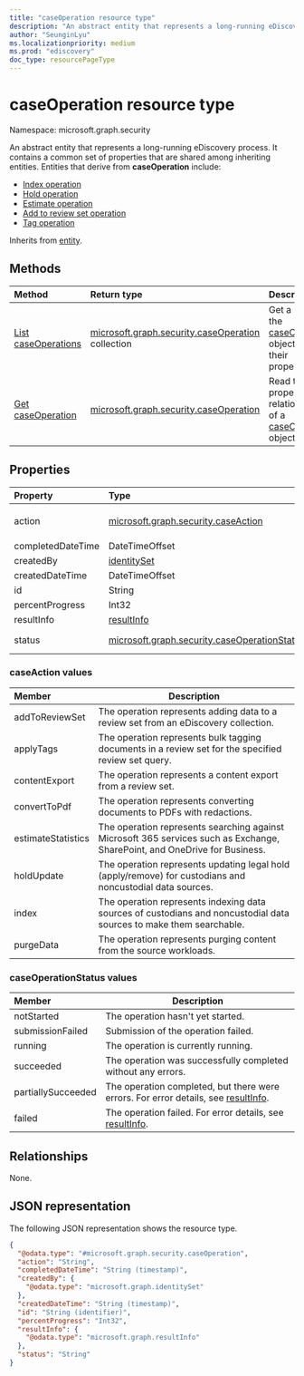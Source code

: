 ```yaml
---
title: "caseOperation resource type"
description: "An abstract entity that represents a long-running eDiscovery process."
author: "SeunginLyu"
ms.localizationpriority: medium
ms.prod: "ediscovery"
doc_type: resourcePageType
---
```


# caseOperation resource type

Namespace: microsoft.graph.security

An abstract entity that represents a long-running eDiscovery process. It contains a common set of properties that are shared among inheriting entities. Entities that derive from **caseOperation** include:

- [Index operation](../resources/security-ediscoveryindexoperation.md)
- [Hold operation](../resources/security-ediscoveryholdoperation.md)
- [Estimate operation](../resources/security-ediscoveryestimateoperation.md)
- [Add to review set operation](../resources/security-ediscoveryaddtoreviewsetoperation.md)
- [Tag operation](../resources/security-ediscoverytagoperation.md)

Inherits from [entity](../resources/entity.md).

## Methods
|Method|Return type|Description|
|:---|:---|:---|
|[List caseOperations](../api/security-ediscoverycase-list-operations.md)|[microsoft.graph.security.caseOperation](../resources/security-caseoperation.md) collection|Get a list of the [caseOperation](../resources/security-caseoperation.md) objects and their properties.|
|[Get caseOperation](../api/security-caseoperation-get.md)|[microsoft.graph.security.caseOperation](../resources/security-caseoperation.md)|Read the properties and relationships of a [caseOperation](../resources/security-caseoperation.md) object.|

## Properties
|Property|Type|Description|
|:---|:---|:---|
|action|[microsoft.graph.security.caseAction](../resources/security-caseoperation.md#caseaction-values)| The type of action the operation represents. Possible values are: `addToReviewSet`,`applyTags`,`contentExport`,`convertToPdf`,`estimateStatistics`, `purgeData`|
|completedDateTime|DateTimeOffset| The date and time the operation was completed. |
|createdBy|[identitySet](../resources/identityset.md)| The user that created the operation. |
|createdDateTime|DateTimeOffset| The date and time the operation was created. |
|id|String| The ID for the operation. Read-only. |
|percentProgress|Int32| The progress of the operation. |
|resultInfo|[resultInfo](../resources/resultinfo.md)| Contains success and failure-specific result information. |
|status|[microsoft.graph.security.caseOperationStatus](../resources/security-caseoperation.md#caseoperationstatus-values)| The status of the case operation. Possible values are: `notStarted`, `submissionFailed`, `running`, `succeeded`, `partiallySucceeded`, `failed`.|

### caseAction values

|Member|Description|
|:----|-----------|
| addToReviewSet | The operation represents adding data to a review set from an eDiscovery collection. |
| applyTags | The operation represents bulk tagging documents in a review set for the specified review set query. |
| contentExport | The operation represents a content export from a review set. |
| convertToPdf | The operation represents converting documents to PDFs with redactions. |
| estimateStatistics  | The operation represents searching against Microsoft 365 services such as Exchange, SharePoint, and OneDrive for Business. |
| holdUpdate | The operation represents updating legal hold (apply/remove) for custodians and noncustodial data sources.
| index | The operation represents indexing data sources of custodians and noncustodial data sources to make them searchable. |
| purgeData | The operation represents purging content from the source workloads. |

### caseOperationStatus values

|Member|Description|
|:----|-----------|
| notStarted | The operation hasn't yet started. |
| submissionFailed | Submission of the operation failed. |
| running | The operation is currently running. |
| succeeded | The operation was successfully completed without any errors. |
| partiallySucceeded | The operation completed, but there were errors. For error details, see [resultInfo](../resources/resultinfo.md). |
| failed | The operation failed. For error details, see [resultInfo](../resources/resultinfo.md). |

## Relationships
None.

## JSON representation
The following JSON representation shows the resource type.
<!-- {
  "blockType": "resource",
  "keyProperty": "id",
  "@odata.type": "microsoft.graph.security.caseOperation",
  "baseType": "microsoft.graph.entity",
  "openType": false
}
-->
``` json
{
  "@odata.type": "#microsoft.graph.security.caseOperation",
  "action": "String",  
  "completedDateTime": "String (timestamp)",
  "createdBy": {
    "@odata.type": "microsoft.graph.identitySet"
  },
  "createdDateTime": "String (timestamp)",
  "id": "String (identifier)",
  "percentProgress": "Int32",
  "resultInfo": {
    "@odata.type": "microsoft.graph.resultInfo"
  },
  "status": "String"
}
```
